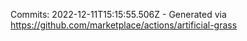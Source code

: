 Commits: 2022-12-11T15:15:55.506Z - Generated via https://github.com/marketplace/actions/artificial-grass
<br>
